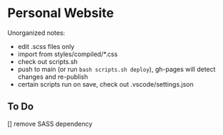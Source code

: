 # Personal Website

Unorganized notes:

- edit .scss files only
- import from styles/compiled/\*.css
- check out scripts.sh
- push to main (or run `bash scripts.sh deploy`), gh-pages will detect changes and re-publish
- certain scripts run on save, check out .vscode/settings.json

## To Do

[] remove SASS dependency
